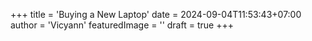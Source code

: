 +++
title = 'Buying a New Laptop'
date = 2024-09-04T11:53:43+07:00
author = 'Vicyann'
featuredImage = ''
draft = true
+++
